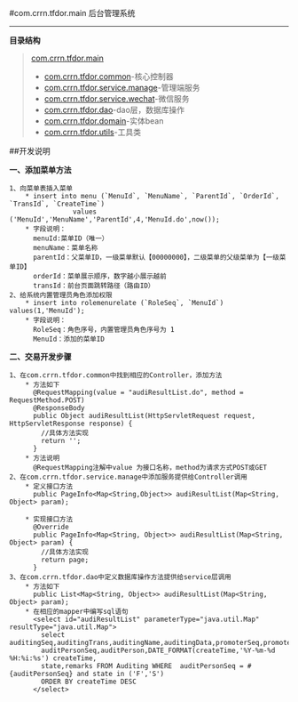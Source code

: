 #com.crrn.tfdor.main 后台管理系统
****
**目录结构**
>[com.crrn.tfdor.main][main_url]
>
> * [com.crrn.tfdor.common][common_url]-核心控制器
> * [com.crrn.tfdor.service.manage][manage_url]-管理端服务
> * [com.crrn.tfdor.service.wechat][wechat_url]-微信服务
> * [com.crrn.tfdor.dao][dao_url]-dao层，数据库操作
> * [com.crrn.tfdor.domain][domain_url]-实体bean
> * [com.crrn.tfdor.utils][utils_url]-工具类


[main_url]: https://https://github.com/Milk-Bread/tfdor/tree/master/com.crrn.tfdor.main
[common_url]: https://https://github.com/Milk-Bread/tfdor/tree/master/com.crrn.tfdor.main/com.crrn.tfdor.common
[manage_url]: https://github.com/Milk-Bread/tfdor/tree/master/com.crrn.tfdor.main/com.crrn.tfdor.service.manage
[wechat_url]: https://github.com/Milk-Bread/tfdor/tree/master/com.crrn.tfdor.main/com.crrn.tfdor.service.wechat
[dao_url]: https://github.com/Milk-Bread/tfdor/tree/master/com.crrn.tfdor.main/com.crrn.tfdor.dao
[domain_url]: https://github.com/Milk-Bread/tfdor/tree/master/com.crrn.tfdor.main/com.crrn.tfdor.domain
[utils_url]: https://github.com/Milk-Bread/tfdor/tree/master/com.crrn.tfdor.main/com.crrn.tfdor.utils




##开发说明

**一、添加菜单方法**

```
1、向菜单表插入菜单
	* insert into menu (`MenuId`, `MenuName`, `ParentId`, `OrderId`, `TransId`, `CreateTime`) 
	         	values ('MenuId','MenuName','ParentId',4,'MenuId.do',now());
	* 字段说明：
	  menuId:菜单ID（唯一）
	  menuName：菜单名称
	  parentId：父菜单ID，一级菜单默认【00000000】，二级菜单的父级菜单为【一级菜单ID】
	  orderId：菜单展示顺序，数字越小展示越前
	  transId：前台页面跳转路径（路由ID）
2、给系统内置管理员角色添加权限
	* insert into rolemenurelate (`RoleSeq`, `MenuId`) values(1,'MenuId');
	* 字段说明：
	  RoleSeq：角色序号，内置管理员角色序号为 1
	  MenuId：添加的菜单ID
```

**二、交易开发步骤**

```
1、在com.crrn.tfdor.common中找到相应的Controller，添加方法
	* 方法如下
	  @RequestMapping(value = "audiResultList.do", method = RequestMethod.POST)
	  @ResponseBody
	  public Object audiResultList(HttpServletRequest request, HttpServletResponse response) {
        //具体方法实现
        return '';
      }
	* 方法说明
	  @RequestMapping注解中value 为接口名称，method为请求方式POST或GET
2、在com.crrn.tfdor.service.manage中添加服务提供给Controller调用
	* 定义接口方法
	  public PageInfo<Map<String,Object>> audiResultList(Map<String, Object> param);
    
	* 实现接口方法
	  @Override
	  public PageInfo<Map<String, Object>> audiResultList(Map<String, Object> param) {
        //具体方法实现
        return page;
	  }
3、在com.crrn.tfdor.dao中定义数据库操作方法提供给service层调用
	* 方法如下
	  public List<Map<String, Object>> audiResultList(Map<String, Object> param);
	* 在相应的mapper中编写sql语句
	  <select id="audiResultList" parameterType="java.util.Map" resultType="java.util.Map">
        select auditingSeq,auditingTrans,auditingName,auditingData,promoterSeq,promoter,
        auditPersonSeq,auditPerson,DATE_FORMAT(createTime,'%Y-%m-%d %H:%i:%s') createTime,
        state,remarks FROM Auditing WHERE  auditPersonSeq = #{auditPersonSeq} and state in ('F','S')
        ORDER BY createTime DESC
      </select>
```